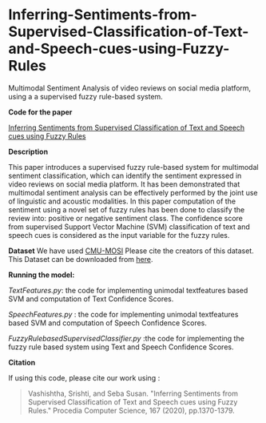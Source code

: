 # Inferring-Sentiments-from-Supervised-Classification-of-Text-and-Speech-cues-using-Fuzzy-Rules
Multimodal Sentiment Analysis of video reviews on social media platform, using a  a supervised fuzzy rule-based system.

**Code for the paper**

[Inferring Sentiments from Supervised Classification of Text and Speech cues using Fuzzy Rules](https://www.sciencedirect.com/science/article/pii/S1877050920308140?via%3Dihub)


**Description**

This paper introduces a supervised fuzzy rule-based system for multimodal sentiment classification, which can
identify the sentiment expressed in video reviews on social media platform. It has been demonstrated that multimodal sentiment
analysis can be effectively performed by the joint use of linguistic and acoustic modalities. In this paper computation of the
sentiment using a novel set of fuzzy rules has been done to classify the review into: positive or negative sentiment class. The
confidence score from supervised Support Vector Machine (SVM) classification of text and speech cues is considered as the input
variable for the fuzzy rules. 

**Dataset**
We have used [CMU-MOSI](https://arxiv.org/ftp/arxiv/papers/1606/1606.06259.pdf) Please cite the creators of this dataset. This Dataset can be downloaded from [here](http://immortal.multicomp.cs.cmu.edu/raw_datasets/). 

**Running the model:**

_TextFeatures.py_: the code for implementing unimodal textfeatures based SVM and computation of Text Confidence Scores.

_SpeechFeatures.py_ : the code for implementing unimodal textfeatures based SVM and computation of Speech Confidence Scores.

_FuzzyRulebasedSupervisedClassifier.py_ :the code for implementing the fuzzy rule based system using Text and Speech Confidence Scores.

**Citation**

If using this code, please cite our work using :

>Vashishtha, Srishti, and Seba Susan. "Inferring Sentiments from Supervised Classification of Text and Speech cues using Fuzzy Rules." Procedia Computer Science, 167 (2020), pp.1370-1379.
